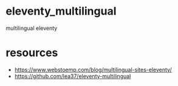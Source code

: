 # eleventy_multilingual
multilingual eleventy

# resources
- https://www.webstoemp.com/blog/multilingual-sites-eleventy/
- https://github.com/lea37/eleventy-multilingual
